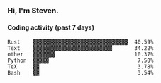 ### Hi, I'm Steven.

#### Coding activity (past 7 days)
```
Rust    ▓▓▓▓▓▓▓▓▓▓▓▓▓▓▓▓▓▓▓▓▓▓▓▓▓▓▓▓▓▓  40.59%
Text    ▓▓▓▓▓▓▓▓▓▓▓▓▓▓▓▓▓▓▓▓▓▓▓▓▓       34.22%
other   ▓▓▓▓▓▓▓                         10.37%
Python  ▓▓▓▓▓                            7.50%
TeX     ▓▓                               3.78%
Bash    ▓▓                               3.54%
```
